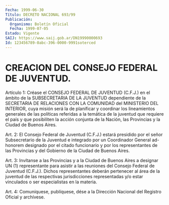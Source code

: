 ```yaml
---
Fecha: 1999-06-30
Título: DECRETO NACIONAL 693/99
Publicación:
  Organismo: Boletín Oficial
  Fecha: 1999-07-05
Estado: Vigente
SAIJ: https://www.saij.gob.ar/DN19990000693
Id: 123456789-0abc-396-0000-9991soterced
---
```

# CREACION DEL CONSEJO FEDERAL DE JUVENTUD.

<a id="1"></a>
Artículo  1: Créase el CONSEJO FEDERAL DE JUVENTUD (C.F.J.) en el ámbito  de  la SUBSECRETARIA  DE  LA  JUVENTUD  dependiente  de  la SECRETARIA DE  RELACIONES  CON  LA  COMUNIDAD  del  MINISTERIO  DEL INTERIOR,  cuya  misión  será  la  de  planificar  y  coordinar los lineamientos generales de las políticas referidas a la  temática de la  juventud  que  requiere  el  país  y  que posibiliten la acción conjunta de la Nación, las Provincias y la  Ciudad  de Buenos Aires.

<a id="2"></a>
Art.  2: El Consejo Federal de Juventud (C.F.J.) estará  presidido por el  señor  Subsecretario  de  la  Juventud  e  integrado por un Coordinador General ad-honorem designado por el citado  funcionario y  por  los representantes de las Provincias y del Gobierno  de  la Ciudad de Buenos Aires.

<a id="3"></a>
Art. 3: Invítanse a las Provincias y a la Ciudad de Buenos Aires a designar  UN  (1)  representante  para  asistir a las reuniones del Consejo Federal de Juventud (C.F.J.). Dichos representantes deberán pertenecer al área de la juventud de las respectivas jurisdicciones representadas  y/o  estar  vinculados  o ser  especialistas  en  la materia.

<a id="4"></a>
Art. 4: Comuníquese, publíquese, dése a  la Dirección Nacional del Registro  Oficial  y archívese.